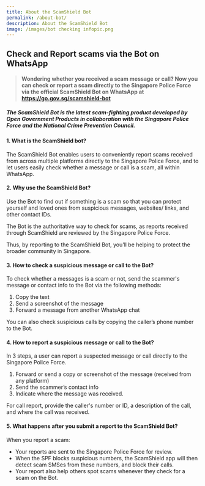 ```yaml
---
title: About the ScamShield Bot
permalink: /about-bot/
description: About the ScamShield Bot
image: /images/bot checking infopic.png
---
```

## Check and Report scams via the Bot on WhatsApp

> #### Wondering whether you received a scam message or call? Now you can check or report a scam directly to the Singapore Police Force via the official ScamShield Bot on WhatsApp at https://go.gov.sg/scamshield-bot

##### The ScamShield Bot is the latest scam-fighting product developed by Open Government Products in collaboration with the Singapore Police Force and the National Crime Prevention Council.

#### 1. What is the ScamShield bot?

The ScamShield Bot enables users to conveniently report scams received from across multiple platforms directly to the Singapore Police Force, and to let users easily check whether a message or call is a scam, all within WhatsApp.

#### 2. Why use the ScamShield Bot?

Use the Bot to find out if something is a scam so that you can protect yourself and loved ones from suspicious messages, websites/ links, and other contact IDs. 

The Bot is the authoritative way to check for scams, as reports received through ScamShield are reviewed by the Singapore Police Force. 

Thus, by reporting to the ScamShield Bot, you’ll be helping to protect the broader community in Singapore.

#### 3. How to check a suspicious message or call to the Bot?

To check whether a messages is a scam or not, send the scammer's message or contact info to the Bot via the following methods:

1.  Copy the text 
2.  Send a screenshot of the message
3.  Forward a message from another WhatsApp chat

You can also check suspicious calls by copying the caller’s phone number to the Bot.

#### 4. How to report a suspicious message or call to the Bot?

In 3 steps, a user can report a suspected message or call directly to the Singapore Police Force. 

1. Forward or send a copy or screenshot of the message (received from any platform)
2. Send the scammer’s contact info
3. Indicate where the message was received.
 
 For call report, provide the caller's number or ID, a description of the call, and where the call was received.

#### 5. What happens after you submit a report to the ScamShield Bot?

When you report a scam:

*   Your reports are sent to the Singapore Police Force for review.
*   When the SPF blocks suspicious numbers, the ScamShield app will then detect scam SMSes from these numbers, and block their calls.
*   Your report also help others spot scams whenever they check for a scam on the Bot.